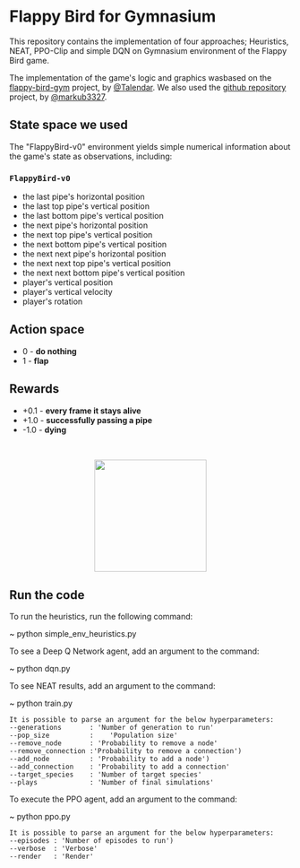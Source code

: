# Flappy Bird for Gymnasium

This repository contains the implementation of four approaches; Heuristics, NEAT, PPO-Clip and simple DQN on Gymnasium environment of
the Flappy Bird game. 

The implementation of the game's logic and graphics wasbased on the [flappy-bird-gym](https://github.com/Talendar/flappy-bird-gym) project, by
[@Talendar](https://github.com/Talendar). We also used the [github repository](https://github.com/markub3327/flappy-bird-gymnasium) project, by [@markub3327](https://github.com/markub3327).

## State space we used
The "FlappyBird-v0" environment yields simple numerical information about the game's state as observations, including:

### `FlappyBird-v0`
* the last pipe's horizontal position
* the last top pipe's vertical position
* the last bottom pipe's vertical position
* the next pipe's horizontal position
* the next top pipe's vertical position
* the next bottom pipe's vertical position
* the next next pipe's horizontal position
* the next next top pipe's vertical position
* the next next bottom pipe's vertical position
* player's vertical position
* player's vertical velocity
* player's rotation

## Action space

* 0 - **do nothing**
* 1 - **flap**

## Rewards

* +0.1 - **every frame it stays alive**
* +1.0 - **successfully passing a pipe**
* -1.0 - **dying**

<br>

<p align="center">
  <img align="center" 
       src="https://github.com/markub3327/flappy-bird-gymnasium/blob/main/imgs/dqn.gif?raw=true" 
       width="200"/>
</p>
    

## Run the code

To run the heuristics, run the following command:

  ~ python simple_env_heuristics.py
   
To see a Deep Q Network agent, add an argument to the command:

  ~ python dqn.py
   
To see NEAT results, add an argument to the command:

  ~ python train.py
  
    It is possible to parse an argument for the below hyperparameters:
    --generations       : 'Number of generation to run'
    --pop_size          :    'Population size'
    --remove_node       : 'Probability to remove a node'
    --remove_connection :'Probability to remove a connection')
    --add_node          : 'Probability to add a node')
    --add_connection    : 'Probability to add a connection'
    --target_species    : 'Number of target species'
    --plays             : 'Number of final simulations'
  
To execute the PPO agent, add an argument to the command:

  ~ python ppo.py

    It is possible to parse an argument for the below hyperparameters:
    --episodes : 'Number of episodes to run')
    --verbose  : 'Verbose'
    --render   : 'Render'

